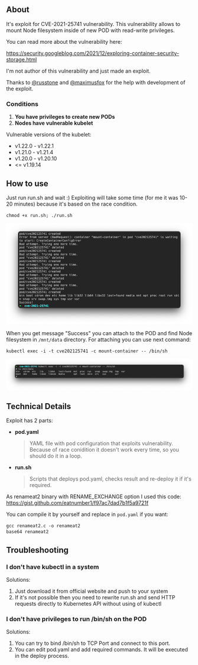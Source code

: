 ## About

It's exploit for CVE-2021-25741 vulnerability.
This vulnerability allows to mount Node filesystem inside of new POD with read-write privileges. 

You can read more about the vulnerability here: 

https://security.googleblog.com/2021/12/exploring-container-security-storage.html

I'm not author of this vulnerability and just made an exploit. 

Thanks to [@russtone](https://github.com/russtone) and [@maximusfox](https://github.com/maximusfox) for the help with development of the exploit. 

### Conditions

1. **You have privileges to create new PODs**
2. **Nodes have vulnerable kubelet**

Vulnerable versions of the kubelet: 
- v1.22.0 - v1.22.1
- v1.21.0 - v1.21.4
- v1.20.0 - v1.20.10
- <= v1.19.14

## How to use 

Just run run.sh and wait :) Exploiting will take some time (for me it was 10-20 minutes) because it's based on the race condition. 

```
chmod +x run.sh; ./run.sh
```

![](./.github/assets/screenshot-1.png)

When you get message "Success" you can attach to the POD and find Node filesystem in `/mnt/data` directory.
For attaching you can use next command:

```
kubectl exec -i -t cve202125741 -c mount-container -- /bin/sh
```

![](./.github/assets/screenshot-2.png)

## Technical Details

Exploit has 2 parts:

 - **pod.yaml**
	> YAML file with pod configuration that exploits vulnerability. Because of race conidition it doesn't work every time, so you should do it in a loop.
 - **run.sh**
 	> Scripts that deploys pod.yaml, checks result and re-deploy it if it's required. 

As renameat2 binary with RENAME_EXCHANGE option I used this code: https://gist.github.com/eatnumber1/f97ac7dad7b1f5a9721f

You can compile it by yourself and replace in `pod.yaml` if you want:

```
gcc renameat2.c -o renameat2
base64 renameat2
```

## Troubleshooting 

### I don't have kubectl in a system

Solutions:
 1. Just download it from official website and push to your system
 2. If it's not possible then you need to rewrite run.sh and send HTTP requests directly to Kubernetes API without using of kubectl

 ### I don't have privileges to run /bin/sh on the POD

 Solutions:
 1. You can try to bind /bin/sh to TCP Port and connect to this port. 
 2. You can edit pod.yaml and add required commands. It will be executed in the deploy process.

